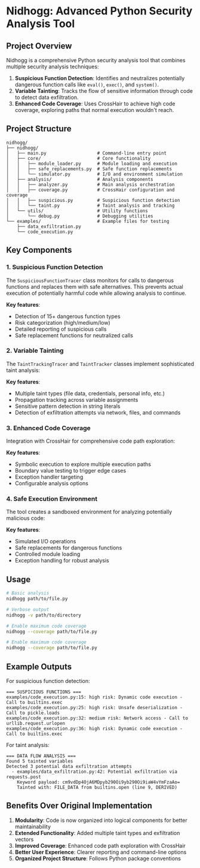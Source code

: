 # Nidhogg: Advanced Python Security Analysis Tool

## Project Overview

Nidhogg is a comprehensive Python security analysis tool that combines multiple security analysis techniques:

1. **Suspicious Function Detection**: Identifies and neutralizes potentially dangerous function calls like `eval()`, `exec()`, and `system()`.
2. **Variable Tainting**: Tracks the flow of sensitive information through code to detect data exfiltration.
3. **Enhanced Code Coverage**: Uses CrossHair to achieve high code coverage, exploring paths that normal execution wouldn't reach.

## Project Structure

```
nidhogg/
├── nidhogg/
│   ├── main.py                   # Command-line entry point
│   ├── core/                     # Core functionality
│   │   ├── module_loader.py      # Module loading and execution
│   │   ├── safe_replacements.py  # Safe function replacements
│   │   └── simulator.py          # I/O and environment simulation
│   ├── analysis/                 # Analysis components
│   │   ├── analyzer.py           # Main analysis orchestration
│   │   ├── coverage.py           # CrossHair configuration and coverage
│   │   ├── suspicious.py         # Suspicious function detection
│   │   └── taint.py              # Taint analysis and tracking
│   └── utils/                    # Utility functions
│       └── debug.py              # Debugging utilities
└── examples/                     # Example files for testing
    ├── data_exfiltration.py
    └── code_execution.py
```

## Key Components

### 1. Suspicious Function Detection

The `SuspiciousFunctionTracer` class monitors for calls to dangerous functions and replaces them with safe alternatives. This prevents actual execution of potentially harmful code while allowing analysis to continue.

**Key features**:
- Detection of 15+ dangerous function types
- Risk categorization (high/medium/low)
- Detailed reporting of suspicious calls
- Safe replacement functions for neutralized calls

### 2. Variable Tainting

The `TaintTrackingTracer` and `TaintTracker` classes implement sophisticated taint analysis:

**Key features**:
- Multiple taint types (file data, credentials, personal info, etc.)
- Propagation tracking across variable assignments
- Sensitive pattern detection in string literals
- Detection of exfiltration attempts via network, files, and commands

### 3. Enhanced Code Coverage

Integration with CrossHair for comprehensive code path exploration:

**Key features**:
- Symbolic execution to explore multiple execution paths
- Boundary value testing to trigger edge cases
- Exception handler targeting
- Configurable analysis options

### 4. Safe Execution Environment

The tool creates a sandboxed environment for analyzing potentially malicious code:

**Key features**:
- Simulated I/O operations
- Safe replacements for dangerous functions
- Controlled module loading
- Exception handling for robust analysis

## Usage

```bash
# Basic analysis
nidhogg path/to/file.py

# Verbose output
nidhogg -v path/to/directory

# Enable maximum code coverage
nidhogg --coverage path/to/file.py

# Enable maximum code coverage
nidhogg --coverage path/to/file.py
```

## Example Outputs

For suspicious function detection:
```
=== SUSPICIOUS FUNCTIONS ===
examples/code_execution.py:15: high risk: Dynamic code execution - Call to builtins.exec
examples/code_execution.py:25: high risk: Unsafe deserialization - Call to pickle.loads
examples/code_execution.py:32: medium risk: Network access - Call to urllib.request.urlopen
examples/code_execution.py:36: high risk: Dynamic code execution - Call to builtins.exec
```

For taint analysis:
```
=== DATA FLOW ANALYSIS ===
Found 5 tainted variables
Detected 3 potential data exfiltration attempts
  - examples/data_exfiltration.py:42: Potential exfiltration via requests.post
    Keyword payload: cm9vdDp4OjA6MDpyb290Oi9yb290Oi9iaW4vYmFzaAo=
    Tainted with: FILE_DATA from builtins.open (line 9, DERIVED)
```

## Benefits Over Original Implementation

1. **Modularity**: Code is now organized into logical components for better maintainability
2. **Extended Functionality**: Added multiple taint types and exfiltration vectors
3. **Improved Coverage**: Enhanced code path exploration with CrossHair
4. **Better User Experience**: Clearer reporting and command-line options
5. **Organized Project Structure**: Follows Python package conventions